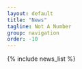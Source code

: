 ```yaml
---
layout: default
title: "News"
tagline: Not A Number
group: navigation
order: -10
---
```


{% include news_list %}